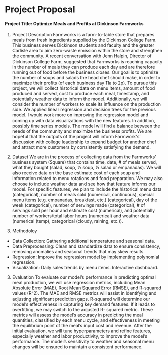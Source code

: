 # Project Proposal
#### Project Title: Optimize Meals and Profits at Dickinson Farmworks

1. Project Description
Farmworks is a farm-to-table store that prepares meals from fresh ingredients supplied by the Dickinson College Farm. This business serves Dickinson students and faculty and the greater Carlisle area to aim zero-waste emission within the store and strengthen the community. A recent conversation with Jenn Halpin, Director of Dickinson College Farm, suggested that Farmworks is reaching capacity in the number of meals they can produce each day and are therefore running out of food before the business closes. Our goal is to optimize the number of soups and salads the head chef should make, in order to maximize their profits (of each business day 11a to 2p). To pursue this project, we will collect historical data on menu items, amount of food produced and served, cost to produce each meal, timestamp, and potentially weather data to inform the model. Additionally, we will consider the number of workers to scale its influence on the production side.
We applied linear regression and decision trees for the previous model. I would work more on improving the regression model and coming up with data visualizations with the new features. In addition, possibly time series models. The model will find a balance between the needs of the community and maximize the business profits. We are hopeful that the outputs of the project will inform Farmwork's’ discussion with college leadership to expand budget for another chef and attract more customers by consistently satisfying the demand.

2. Dataset
We are in the process of collecting data from the Farmworks’ business system (Square) that contains time, date, # of meals served, what they bought (salad, soup, ½ soup, ½ salad or empanadas). We will also receive data on the base estimate cost of each soup and information related to menu rotations and food preparation. We may also choose to include weather data and see how that feature informs our model. For specific features, we plan to include the historical menu data (categorical), number of meals sold (numerical, continuous), special menu items (e.g. empanadas, breakfast, etc.) (categorical), day of the week (categorical), number of servings made (categorical), # of servings sold per hour and estimate cost (numerical), and potentially number of workers/total labor hours (numerical) and weather data (numerical (temp), categorical (cloudy, raining, etc.)).

3. Methodoloy
- Data Collection: Gathering additional temperature and seasonal data. 
- Data Preprocessing: Clean and standardize data to ensure consistency, removing anomalies and seasonal trends that may skew results.
- Regression: Improve the regression model by implementing polynomial regression. 
- Visualization: Daily sales trends by menu items. Interactive dashboard. 

3. Evaluation
To evaluate our model’s performance in predicting optimal meal production, we will use regression metrics, including Mean Absolute Error (MAE), Root Mean Squared Error (RMSE), and R-squared values (R^2). The MAE and RMSE metrics will assist in identifying and adjusting significant prediction gaps. R-squared will determine our model’s effectiveness in capturing key demand features. If it leads to overfitting, we may switch to the adjusted R- squared metric. These metrics will assess the model’s accuracy in predicting the meal quantities, classified by each menu cycle, and effectiveness in meeting the equilibrium point of the meal’s input cost and revenue. After the initial evaluation, we will tune hyperparameters and refine features, especially weather and labor productivity, to improve the model’s performance. The model’s sensitivity to weather and seasonal menu changes will be ensured to maintain a consistent performance.